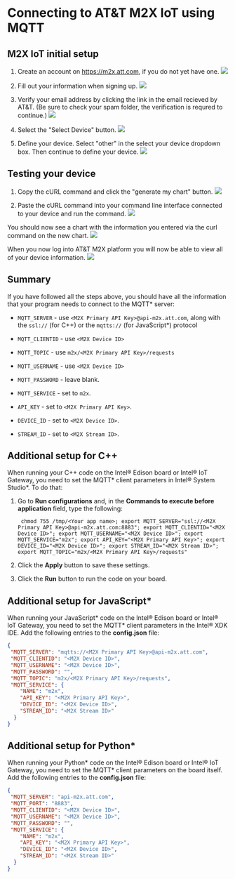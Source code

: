 # Connecting to AT&T M2X IoT using MQTT

## M2X IoT initial setup

1. Create an account on https://m2x.att.com, if you do not yet have one.
![](./images/att-m2x/m2x-signup.png)

2. Fill out your information when signing up.
![](./images/att-m2x/signup-info.png)

3. Verify your email address by clicking the link in the email recieved by AT&T. (Be sure to check your spam folder, the verification is requred to continue.)
![](./images/att-m2x/verify-email.png)

4. Select the "Select Device" button.
![](./images/att-m2x/select-device.png)

5. Define your device. Select "other" in the select your device dropdown box. Then continue to define your device.
![](./images/att-m2x/define-device.png)

## Testing your device

1. Copy the cURL command and click the "generate my chart" button.
![](./images/att-m2x/test-device.png)

2. Paste the cURL command into your command line interface connected to your device and run the command.
![](./images/att-m2x/test-device-2.png)

You should now see a chart with the information you entered via the curl command on the new chart.
![](./images/att-m2x/generate-chart.png)

When you now log into AT&T M2X platform you will now be able to view all of your device information.
![](./images/att-m2x/device-info.png)

## Summary

If you have followed all the steps above, you should have all the information that your program needs to connect to the MQTT\* server:

- `MQTT_SERVER` - use `<M2X Primary API Key>@api-m2x.att.com`, along with the `ssl://` (for C++) or the `mqtts://` (for JavaScript\*) protocol

- `MQTT_CLIENTID` - use `<M2X Device ID>`

- `MQTT_TOPIC` - use `m2x/<M2X Primary API Key>/requests`

- `MQTT_USERNAME` - use `<M2X Device ID>`

- `MQTT_PASSWORD` - leave blank.

- `MQTT_SERVICE` - set to `m2x`.

- `API_KEY` - set to `<M2X Primary API Key>`.

- `DEVICE_ID` - set to `<M2X Device ID>`.

- `STREAM_ID` - set to `<M2X Stream ID>`.

## Additional setup for C++

When running your C++ code on the Intel® Edison board or Intel® IoT Gateway, you need to set the MQTT\* client parameters in Intel® System Studio\*. To do that:

1. Go to **Run configurations** and, in the **Commands to execute before application** field, type the following:

        chmod 755 /tmp/<Your app name>; export MQTT_SERVER="ssl://<M2X Primary API Key>@api-m2x.att.com:8883"; export MQTT_CLIENTID="<M2X Device ID>"; export MQTT_USERNAME="<M2X Device ID>"; export MQTT_SERVICE="m2x"; export API_KEY="<M2X Primary API Key>"; export DEVICE_ID="<M2X Device ID>"; export STREAM_ID="<M2X Stream ID>"; export MQTT_TOPIC="m2x/<M2X Primary API Key>/requests"

2. Click the **Apply** button to save these settings.
3. Click the **Run** button to run the code on your board.

## Additional setup for JavaScript\*

When running your JavaScript\* code on the Intel® Edison board or Intel® IoT Gateway, you need to set the MQTT\* client parameters in the Intel® XDK IDE. Add the following entries to the **config.json** file:

```json
{
 "MQTT_SERVER": "mqtts://<M2X Primary API Key>@api-m2x.att.com",
 "MQTT_CLIENTID": "<M2X Device ID>",
 "MQTT_USERNAME": "<M2X Device ID>",
 "MQTT_PASSWORD": "",
 "MQTT_TOPIC": "m2x/<M2X Primary API Key>/requests",
 "MQTT_SERVICE": {
    "NAME": "m2x",
    "API_KEY": "<M2X Primary API Key>",
    "DEVICE_ID": "<M2X Device ID>",
    "STREAM_ID": "<M2X Stream ID>"
  }
}
```

## Additional setup for Python\*

When running your Python\* code on the Intel® Edison board or Intel® IoT Gateway, you need to set the MQTT\* client parameters on the board itself. Add the following entries to the **config.json** file:

```json
{
 "MQTT_SERVER": "api-m2x.att.com",
 "MQTT_PORT": "8883",
 "MQTT_CLIENTID": "<M2X Device ID>",
 "MQTT_USERNAME": "<M2X Device ID>",
 "MQTT_PASSWORD": "",
 "MQTT_SERVICE": {
    "NAME": "m2x",
    "API_KEY": "<M2X Primary API Key>",
    "DEVICE_ID": "<M2X Device ID>",
    "STREAM_ID": "<M2X Stream ID>"
  }
}
```

